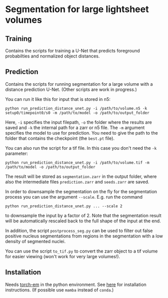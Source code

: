 # Segmentation for large lightsheet volumes

## Training

Contains the scripts for training a U-Net that predicts foreground probabilties and normalized object distances.

## Prediction

Contains the scripts for running segmentation for a large volume with a distance prediction U-Net. (Other scripts are work in progress.)

You can run it like this for input that is stored in n5:
```
python run_prediction_distance_unet.py -i /path/to/volume.n5 -k setup0/timepoint0/s0 -m /path/to/model -o /path/to/output_folder
```
Here, `-i` specifies the input filepath, `-o` the folder where the results are saved and `-k` the internal path for a zarr or n5 file.
The `-m` argument specifies the model to use for prediction. You need to give the path to the folder that contains the checkpoint (the `best.pt` file).

You can also run the script for a tif file. In this case you don't need the `-k` parameter:
```
python run_prediction_distance_unet.py -i /path/to/volume.tif -m /path/to/model -o /path/to/output_folder
```

The result will be stored as `segmentation.zarr` in the output folder, where also the intermediate files `prediction.zarr` and `seeds.zarr` are saved.

In order to downsample the segmentation on the fly for the segmentation process you can use the argument `--scale`.
E.g. run the command 
```
python run_prediction_distance_unet.py ... --scale 2
```
to downsample the input by a factor of 2. Note that the segmentation result will be automatically rescaled back to the full shape of the input at the end.

In addition, the script `postprocess_seg.py` can be used to filter out false positive nucleus segmentations from regions in the segmentation with a low density of segmented nuclei.

You can use the script `to_tif.py` to convert the zarr object to a tif volume for easier viewing (won't work for very large volumes!).

## Installation

Needs [torch-em](https://github.com/constantinpape/torch-em) in the python environment. See [here](https://github.com/constantinpape/torch-em?tab=readme-ov-file#installation) for installation instructions. (If possible use `mamba` instead of `conda`.)
